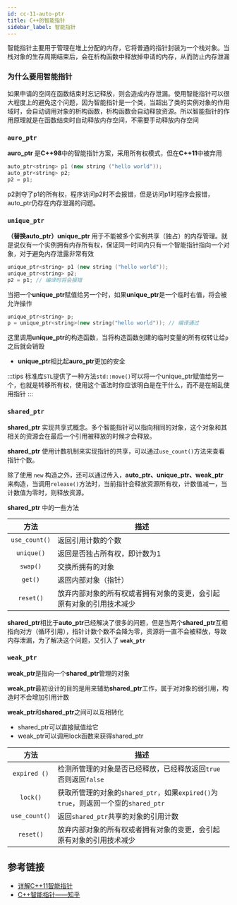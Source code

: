 ```yaml
---
id: cc-11-auto-ptr
title: C++的智能指针
sidebar_label: 智能指针
---
```

智能指针主要用于管理在堆上分配的内存，它将普通的指针封装为一个栈对象。当栈对象的生存周期结束后，会在析构函数中释放掉申请的内存，从而防止内存泄漏
### 为什么要用智能指针
如果申请的空间在函数结束时忘记释放，则会造成内存泄漏。使用智能指针可以很大程度上的避免这个问题，因为智能指针是一个类，当超出了类的实例对象的作用域时，会自动调用对象的析构函数，析构函数会自动释放资源。所以智能指针的作用原理就是在函数结束时自动释放内存空间，不需要手动释放内存空间

### `auro_ptr`
**auro_ptr** 是**C++98**中的智能指针方案，采用所有权模式，但在**C++11**中被弃用
``` cpp
auto_ptr<string> p1 (new string ("hello world")); 
auto_ptr<string> p2; 
p2 = p1;
```
p2剥夺了p1的所有权，程序访问p2时不会报错，但是访问p1时程序会报错，auto_ptr仍存在内存泄漏的问题。

### `unique_ptr`
**（替换auto_ptr）unique_ptr** 用于不能被多个实例共享（独占）的内存管理。就是说仅有一个实例拥有内存所有权，保证同一时间内只有一个智能指针指向一个对象，对于避免内存泄露非常有效
``` cpp
unique_ptr<string> p1 (new string ("hello world")); 
unique_ptr<string> p2; 
p2 = p1; // 编译时将会报错
```
当把一个**unique_ptr**赋值给另一个时，如果**unique_ptr**是一个临时右值，将会被允许操作
``` cpp
unique_ptr<string> p;
p = unique_ptr<string>(new string("hello world")); // 编译通过
```
这里调用**unique_ptr**的构造函数，当将构造函数创建的临时变量的所有权转让给`p`之后就会销毁
- **unique_ptr**相比起**auro_ptr**更加的安全

:::tips
标准库`STL`提供了一种方法`std::move()`可以将一个unique_ptr赋值给另一个，也就是转移所有权，使用这个语法时你应该明白是在干什么，而不是在胡乱使用指针
:::

### `shared_ptr`
**shared_ptr** 实现共享式概念。多个智能指针可以指向相同的对象，这个对象和其相关的资源会在最后一个引用被释放的时候才会释放。

**shared_ptr** 使用计数机制来实现指针的共享，可以通过`use_count()`方法来查看指针个数。

除了使用 `new` 构造之外，还可以通过传入，**auto_ptr、unique_ptr、weak_ptr** 来构造，当调用`release()`方法时，当前指针会释放资源所有权，计数值减一，当计数值为零时，则释放资源。

**shared_ptr** 中的一些方法

方法 | 描述 |
:---------:|----------
`use_count()` | 返回引用计数的个数
`unique()` | 返回是否独占所有权，即计数为1
`swap()`  | 交换所拥有的对象
`get()`| 返回内部对象（指针）
`reset()` | 放弃内部对象的所有权或者拥有对象的变更，会引起原有对象的引用技术减少

**shared_ptr**相比于**auto_ptr**已经解决了很多的问题，但是当两个**shared_ptr**互相指向对方（循环引用），指针计数个数不会降为零，资源将一直不会被释放，导致内存泄漏，为了解决这个问题，又引入了 **`weak_ptr`**



### `weak_ptr`
**weak_ptr**是指向一个**shared_ptr**管理的对象

**weak_ptr**最初设计的目的是用来辅助**shared_ptr**工作，属于对对象的弱引用，构造时不会增加引用计数

**weak_ptr**和**shared_ptr**之间可以互相转化
- shared_ptr可以直接赋值给它
- weak_ptr可以调用lock函数来获得shared_ptr

方法 | 描述 |
:---------:|----------
`expired ()`| 检测所管理的对象是否已经释放，已经释放返回`true`否则返回`false`
`lock()` | 获取所管理的对象的`shared_ptr`，如果`expired()`为`true`，则返回一个空的`shared_ptr`
`use_count()` | 返回`shared_ptr`共享的对象的引用计数
`reset()` | 放弃内部对象的所有权或者拥有对象的变更，会引起原有对象的引用技术减少

## 参考链接
- [详解C++11智能指针](https://www.cnblogs.com/WindSun/p/11444429.html)
- [C++智能指针——知乎](https://zhuanlan.zhihu.com/p/54078587?from_voters_page=true)